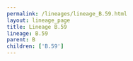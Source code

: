 ```yaml
---
permalink: /lineages/lineage_B.59.html
layout: lineage_page
title: Lineage B.59
lineage: B.59
parent: B
children: ['B.59']
---
```

